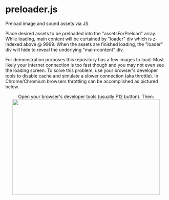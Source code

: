 # preloader.js

Preload image and sound assets via JS.

Place desired assets to be preloaded into the "assetsForPreload" array. While loading, main content will be curtained by "loader" div which is z-indexed above @ 9999. When the assets are finished loading, the "loader" div will hide to reveal the underlying "main-content" div.

For demonstration purposes this repository has a few images to load. Most likely your internet connection is too fast though and you may not even see the loading screen. To solve this problem, use your browser's developer tools to disable cache and simulate a slower connection (aka throttle). In Chrome/Chromium browsers throttling can be accomplished as pictured below. 
<p align="center">
	Open your browser's developer tools (usually F12 button). Then: 
  <img width="460" height="300" src="https://destructographic.github.io/preloader/assets/throttle1.png">
</p>
